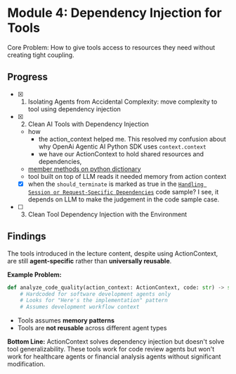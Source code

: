# Module 4: Dependency Injection for Tools

Core Problem: How to give tools access to resources they need without creating tight coupling.

## Progress

- [x] 01. Isolating Agents from Accidental Complexity: move complexity to tool using dependency injection
- [x] 02. Clean AI Tools with Dependency Injection  
  - how
    - the action_context helped me. This resolved my confusion about why OpenAi Agentic AI Python SDK uses `context.context`
    - we have our ActionContext to hold shared resources and dependencies,
  - [member methods on python dictionary](https://www.geeksforgeeks.org/python/python-dictionary-methods/)
  - tool built on top of LLM reads it needed memory from action context
  - [x] when the `should_terminate` is marked as true in the [`Handling Session or Request-Specific Dependencies`](./03.clean-tool-dependency-injection-with-the-environment.md#handling-session-or-request-specific-dependencies) code sample? I see, it depends on LLM to make the judgement in the code sample case.
- [ ] 03. Clean Tool Dependency Injection with the Environment

## Findings

The tools introduced in the lecture content, despite using ActionContext, are still **agent-specific** rather than **universally reusable**.

**Example Problem:**

```python
def analyze_code_quality(action_context: ActionContext, code: str) -> str:
    # Hardcoded for software development agents only
    # Looks for "Here's the implementation" pattern
    # Assumes development workflow context
```

- Tools assumes **memory patterns**
- Tools are **not reusable** across different agent types

**Bottom Line:**
ActionContext solves dependency injection but doesn't solve tool generalizability. These tools work for code review agents but won't work for healthcare agents or financial analysis agents without significant modification.
